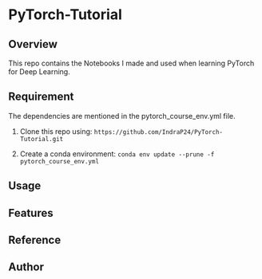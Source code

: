 # PyTorch-Tutorial 

## Overview
This repo contains the Notebooks I made and used when learning PyTorch for Deep Learning.

## Requirement
The dependencies are mentioned in the pytorch_course_env.yml file.

1. Clone this repo using:
`https://github.com/IndraP24/PyTorch-Tutorial.git`

2. Create a conda environment:
`conda env update --prune -f pytorch_course_env.yml`

## Usage


## Features


## Reference


## Author


